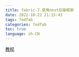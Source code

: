 ```yaml
---
title: fabric-7.使用nest后端框架
date: 2022-10-22 21:15:43
tags: fedfab
categories: fedfab
toc: true
language: zh-CN
---
```


[教程](https://nestjs.bootcss.com/first-steps)